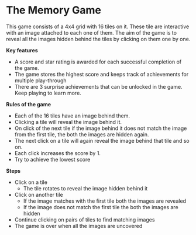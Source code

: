 # The Memory Game

This game consists of a 4x4 grid with 16 tiles on it. These tile are interactive with an image attached to each one of them. The aim of the game is to reveal all the images hidden behind the tiles by clicking on them one by one.

**Key features**

* A score and star rating is awarded for each successful completion of the game.
* The game stores the highest score and keeps track of achievements for multiple play-through
* There are 3 surprise achievements that can be unlocked in the game. Keep playing to learn more.

**Rules of the game**

* Each of the 16 tiles have an image behind them.
* Clicking a tile will reveal the image behind it.
* On click of the next tile if the image behind it does not match the image from the first tile, the both the images are hidden again.
* The next click on a tile will again reveal the image behind that tile and so on.
* Each click increases the score by 1.
* Try to achieve the lowest score

**Steps**

* Click on a tile
  * The tile rotates to reveal the image hidden behind it
* Click on another tile
  * If the image matches with the first tile both the images are revealed
  * If the image does not match the first tile the both the images are hidden
* Continue clicking on pairs of tiles to find matching images
* The game is over when all the images are uncovered

